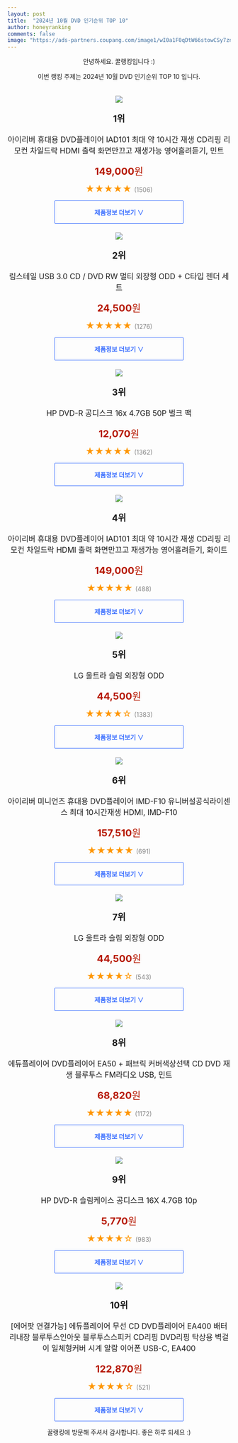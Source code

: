 ```yaml
---
layout: post
title:  "2024년 10월 DVD 인기순위 TOP 10"
author: honeyranking
comments: false
image: "https://ads-partners.coupang.com/image1/wI0a1F0qDtW66stowCSy7znOsUQwNgLqkddbLkQ5nJ88X301WelAgKeQGFskKtryA9NkND9ZesIzeOeaLhGZSmXnP8aHHEZAas8brkRPYVeYoRpVdO7DIBTfztaFFyoD-rJcAjd3Nj4Id2T9KKc4TUlCgZZhGd3jm1ZMItvuLgiPQI5IxO6O8_WaAjv_oAxGK95r0MlgwDP1MtAuZ0uM1jbk3hvl-ao7gBa2qaPijClV1tJAKmcijcOZwHL-9VaTGy9aSOcfXFWZMf40hTS3piRRm7UqFuHd9LgRvOKooMXU3BbyD5CO0mQIVd1pvuo="
---
```

<p style="text-align: center;">안녕하세요. 꿀랭킹입니다 :)</p>
<p style="text-align: center;">이번 랭킹 주제는 2024년 10월 DVD 인기순위 TOP 10 입니다.</p><center><img src="https://ads-partners.coupang.com/image1/wI0a1F0qDtW66stowCSy7znOsUQwNgLqkddbLkQ5nJ88X301WelAgKeQGFskKtryA9NkND9ZesIzeOeaLhGZSmXnP8aHHEZAas8brkRPYVeYoRpVdO7DIBTfztaFFyoD-rJcAjd3Nj4Id2T9KKc4TUlCgZZhGd3jm1ZMItvuLgiPQI5IxO6O8_WaAjv_oAxGK95r0MlgwDP1MtAuZ0uM1jbk3hvl-ao7gBa2qaPijClV1tJAKmcijcOZwHL-9VaTGy9aSOcfXFWZMf40hTS3piRRm7UqFuHd9LgRvOKooMXU3BbyD5CO0mQIVd1pvuo=" style="margin-top:20px" /></center><p style="text-align: center; font-size: 20px"><b>1위</b></p><p style="text-align: center; font-size: 17px">아이리버 휴대용 DVD플레이어 IAD101 최대 약 10시간 재생 CD리핑 리모컨 차일드락 HDMI 출력 화면만끄고 재생가능 영어흘려듣기, 민트</p><p style="text-align: center;"><span style="color: #b61800; font-size: 22px;"><b>149,000</b>원</span></p><p style="text-align: center;"><span style="color: #ff9600; font-size: 20px;">★★★★★ </span><span style="color: #878787;">(1506)</span></p><center><a href="https://link.coupang.com/re/AFFSDP?lptag=AF3899140&subid=honeyrank&pageKey=8355694082&itemId=24159322698&vendorItemId=91177936601&traceid=V0-153-2b6bc383d4fdce0a&clickBeacon=b7814380-930b-11ef-a86e-a58704989032%7E3&requestid=20241026050000414293773447&token=31850C%7CMIXED"><div style="font-size: 14px; display: inline-block; padding: 15px 90px; color: #346aff; border-radius: 2px; border: 1px solid #346aff; cursor: pointer;"><b>제품정보 더보기 &or;</b></div></a></center><center><img src="https://ads-partners.coupang.com/image1/g2InL2zJ5455wqp5g_NyEdqu8YY4CKuT-I4CDPsJDhLwFp33DycguoaJKeUpEQL7LQejBVMkPthqP8RDz-hKfxHZDne_Qa4nNiXFwobi52dXS8_bHEAeBMRzF3Pb07uyYw8SpmdjW7zlPBpXxu-lshdMZODWDq_SINBqQJTOTYryZQL_H0pokmAWjox7DgKlYsMJzgtrIC90TULj2TPLKZqDPib9ZtLa-MnYWySOVpecGaLarqYcLZN2V-H5H8HVjlvYo6mG3qOvCIB4Tfz390XNtm9eFFpq7P5-" style="margin-top:20px" /></center><p style="text-align: center; font-size: 20px"><b>2위</b></p><p style="text-align: center; font-size: 17px">림스테일 USB 3.0 CD / DVD RW 멀티 외장형 ODD + C타입 젠더 세트</p><p style="text-align: center;"><span style="color: #b61800; font-size: 22px;"><b>24,500</b>원</span></p><p style="text-align: center;"><span style="color: #ff9600; font-size: 20px;">★★★★★ </span><span style="color: #878787;">(1276)</span></p><center><a href="https://link.coupang.com/re/AFFSDP?lptag=AF3899140&subid=honeyrank&pageKey=5492885736&itemId=14999840873&vendorItemId=82964361599&traceid=V0-153-46024b449403b6b1&requestid=20241026050000414293773447&token=31850C%7CMIXED"><div style="font-size: 14px; display: inline-block; padding: 15px 90px; color: #346aff; border-radius: 2px; border: 1px solid #346aff; cursor: pointer;"><b>제품정보 더보기 &or;</b></div></a></center><center><img src="https://ads-partners.coupang.com/image1/eo3e8qvl4MRJayPPeifNANg9Gck-Bta-B0bFfZTkVj_MS9MeZZNyG9PQTXP4WlL2_b1IckOyOShvaez-GcTIplI4KR_k6MhK68ESlvHOc-LT5UmGzZOjXUNrNK1BaTvbZiQOkaFnW6_eNmhDGktDfireSNnwSgXj8N1xhFDhTM3nGZS0tXXwRpJj-BgrqTgMqfhed6JqNj6D4jzenYpKuCvjPWZPSpKoY10V8HATwH2RnjiYhej367GhVwp4wpGTAnMhcDqZ41HOcEomJFpjMiMb2J0D5sJO" style="margin-top:20px" /></center><p style="text-align: center; font-size: 20px"><b>3위</b></p><p style="text-align: center; font-size: 17px">HP DVD-R 공디스크 16x 4.7GB 50P 벌크 팩</p><p style="text-align: center;"><span style="color: #b61800; font-size: 22px;"><b>12,070</b>원</span></p><p style="text-align: center;"><span style="color: #ff9600; font-size: 20px;">★★★★★ </span><span style="color: #878787;">(1362)</span></p><center><a href="https://link.coupang.com/re/AFFSDP?lptag=AF3899140&subid=honeyrank&pageKey=10198149&itemId=44806547&vendorItemId=3069933941&traceid=V0-153-c745253a6cc0bb42&requestid=20241026050000414293773447&token=31850C%7CMIXED"><div style="font-size: 14px; display: inline-block; padding: 15px 90px; color: #346aff; border-radius: 2px; border: 1px solid #346aff; cursor: pointer;"><b>제품정보 더보기 &or;</b></div></a></center><center><img src="https://ads-partners.coupang.com/image1/OU9GfwZRUYttdALtOQwa97D9E-G_3a3Zom9k5_0wz4NHKZyikX2wHKSTLBJ63vKjValGFz8MT17PZqnH9jH84HEUWge3tIuPu_n-KiN5AKd36g8LFV0Ipzdy2-MRqyLRnUfxh54wWgNpLCpDMkCszuweAlkFly5IiyPtffYFb-4C1M3SnArzHtXu7DzjI-7KjtEORgQurromngzccSHCb2DwTzdUwXjJLJ0iuCyL1UuJx9hvZdFVSiLJyY57gED58Ehrn83iGgzRuSPHSxV9SVfWcT-tNDx6b9iIxaL-YR72NKNwLOd_KI96I2UQ-A==" style="margin-top:20px" /></center><p style="text-align: center; font-size: 20px"><b>4위</b></p><p style="text-align: center; font-size: 17px">아이리버 휴대용 DVD플레이어 IAD101 최대 약 10시간 재생 CD리핑 리모컨 차일드락 HDMI 출력 화면만끄고 재생가능 영어흘려듣기, 화이트</p><p style="text-align: center;"><span style="color: #b61800; font-size: 22px;"><b>149,000</b>원</span></p><p style="text-align: center;"><span style="color: #ff9600; font-size: 20px;">★★★★★ </span><span style="color: #878787;">(488)</span></p><center><a href="https://link.coupang.com/re/AFFSDP?lptag=AF3899140&subid=honeyrank&pageKey=8355694082&itemId=24143242262&vendorItemId=91162113211&traceid=V0-153-2b6bc383d4fdce0a&clickBeacon=b7814380-930b-11ef-bbf6-44bec0685d71%7E3&requestid=20241026050000414293773447&token=31850C%7CMIXED"><div style="font-size: 14px; display: inline-block; padding: 15px 90px; color: #346aff; border-radius: 2px; border: 1px solid #346aff; cursor: pointer;"><b>제품정보 더보기 &or;</b></div></a></center><center><img src="https://ads-partners.coupang.com/image1/y_Bu_esGl5likDpQy87QzqBImrIU68csk3lvDWAScAWtW3g_PSklKbgvdOpCSQ5pXtoU7bxj3RDo0m-m6YgjbUlhjr216QtgGjGciY-9DFc7BT8nVmLy3DzXr_enLnmujg35D2duVSC-amBvWfl_OM6hOldv4mObkM37hYE-cQTC0aTWL77OolSjfCSzxKAncTMVgTT_9HlHId4TyrwGlyGuAZrIh4q2-1CSUFC-wY8HOfxD-kU0JIX3SHqP4Gwus4KTr-slmpl8HZAtNhGB8_Cb" style="margin-top:20px" /></center><p style="text-align: center; font-size: 20px"><b>5위</b></p><p style="text-align: center; font-size: 17px">LG 울트라 슬림 외장형 ODD</p><p style="text-align: center;"><span style="color: #b61800; font-size: 22px;"><b>44,500</b>원</span></p><p style="text-align: center;"><span style="color: #ff9600; font-size: 20px;">★★★★☆ </span><span style="color: #878787;">(1383)</span></p><center><a href="https://link.coupang.com/re/AFFSDP?lptag=AF3899140&subid=honeyrank&pageKey=6669890977&itemId=15341011835&vendorItemId=82561270820&traceid=V0-153-ad791acbdb17fa4a&requestid=20241026050000414293773447&token=31850C%7CMIXED"><div style="font-size: 14px; display: inline-block; padding: 15px 90px; color: #346aff; border-radius: 2px; border: 1px solid #346aff; cursor: pointer;"><b>제품정보 더보기 &or;</b></div></a></center><center><img src="https://ads-partners.coupang.com/image1/cycPS2VsiLpGrC-scxCUR5ehGBoxUU0l-TI88wvoM__62fKrhYvKF1RV8E5tjVNdEiEAxnsdTN5vgQjpTMgUrMMSU1q29KNSdfcBBFvGbJ2jG7p5Y9ZvSvsMR3JiE-iGnq_g7Q4XLEIlSjXPrKZcnW-Xxyp1mME6mVca38nXgHaUNj9FLvzwAX9b06pPSk0K70SGuf_3M074oCUPrWU3w6vpAlcudT83vcUspKs0yt0n9r7lBm_oDJvufzJ2dD9tYVwrlskh8vBW7TUYzhNy2Afs8Z-TmHD-nCTOrjIOXeWyEwOVplP-7w2K1yPCIg==" style="margin-top:20px" /></center><p style="text-align: center; font-size: 20px"><b>6위</b></p><p style="text-align: center; font-size: 17px">아이리버 미니언즈 휴대용 DVD플레이어 IMD-F10 유니버설공식라이센스 최대 10시간재생 HDMI, IMD-F10</p><p style="text-align: center;"><span style="color: #b61800; font-size: 22px;"><b>157,510</b>원</span></p><p style="text-align: center;"><span style="color: #ff9600; font-size: 20px;">★★★★★ </span><span style="color: #878787;">(691)</span></p><center><a href="https://link.coupang.com/re/AFFSDP?lptag=AF3899140&subid=honeyrank&pageKey=8355700667&itemId=24143264742&vendorItemId=91162135275&traceid=V0-153-e307d1b4f08ee28c&clickBeacon=b7814380-930b-11ef-8f65-e3c3fe348376%7E3&requestid=20241026050000414293773447&token=31850C%7CMIXED"><div style="font-size: 14px; display: inline-block; padding: 15px 90px; color: #346aff; border-radius: 2px; border: 1px solid #346aff; cursor: pointer;"><b>제품정보 더보기 &or;</b></div></a></center><center><img src="https://ads-partners.coupang.com/image1/YNapc4Tf9cfxoBOeYITYrV2_oVIE7BH0N9ui-4JvUeof7qkCSblgNgzOmQ5vCDes23tHWi8omCL-wZVmjW0WLvCW9bEwu8JJ5OmTOnnHJUoAh14ng7-E5kyfjVbu14wYj-RyUO04OHC5olc5zglh8jcYgJ4NtbOlaGJvzxu1AWGVo7ph9f4IP4KZ1wGFSjWGrRyMeTCsJ6rjoV_y8mshKiBVx8lxnFaL1gtXZ0FZLfUn-ZlZbplYMrCLxawtJkn5M-jB8YmKBS2bfEngfpIFDt2edw==" style="margin-top:20px" /></center><p style="text-align: center; font-size: 20px"><b>7위</b></p><p style="text-align: center; font-size: 17px">LG 울트라 슬림 외장형 ODD</p><p style="text-align: center;"><span style="color: #b61800; font-size: 22px;"><b>44,500</b>원</span></p><p style="text-align: center;"><span style="color: #ff9600; font-size: 20px;">★★★★☆ </span><span style="color: #878787;">(543)</span></p><center><a href="https://link.coupang.com/re/AFFSDP?lptag=AF3899140&subid=honeyrank&pageKey=6669890977&itemId=15341011831&vendorItemId=82561270808&traceid=V0-153-ad791acbdb17fa4a&requestid=20241026050000414293773447&token=31850C%7CMIXED"><div style="font-size: 14px; display: inline-block; padding: 15px 90px; color: #346aff; border-radius: 2px; border: 1px solid #346aff; cursor: pointer;"><b>제품정보 더보기 &or;</b></div></a></center><center><img src="https://ads-partners.coupang.com/image1/SH80z5S-n2ptt-nzSDiVZDxnkpmG4wRshsWKbJoTTOKapHXVoPugf5jo65MQcGe6qZMg54LCvPxLcq90PPAfLxs_xilJNp1BQSsa5goCSwWyKyyxcD-fT3qR8O-NXG1DhCARHiLPVQPnLLvAFq1IQjM4iq4PAzBVfS1dEoL9Iu9Tr8hEo3MWc9WIpMv5Y-rszHepV-e-ob6ua_IlEJM3h3W-YsMziZ6ysbSkCIIVnIUzJB7RVoGrXRE-kQgY2Lp4ewayXp2J0xPXrbAM_42jcV6zDSTHGaGtjFzMUKeX-4iObdHxPBgBvUlloAMsSfo=" style="margin-top:20px" /></center><p style="text-align: center; font-size: 20px"><b>8위</b></p><p style="text-align: center; font-size: 17px">에듀플레이어 DVD플레이어 EA50 + 패브릭 커버색상선택 CD DVD 재생 블루투스 FM라디오 USB, 민트</p><p style="text-align: center;"><span style="color: #b61800; font-size: 22px;"><b>68,820</b>원</span></p><p style="text-align: center;"><span style="color: #ff9600; font-size: 20px;">★★★★★ </span><span style="color: #878787;">(1172)</span></p><center><a href="https://link.coupang.com/re/AFFSDP?lptag=AF3899140&subid=honeyrank&pageKey=8368101321&itemId=24179496982&vendorItemId=91178003146&traceid=V0-153-0de69017285772e7&clickBeacon=b7814380-930b-11ef-9312-ebf49b773a88%7E3&requestid=20241026050000414293773447&token=31850C%7CMIXED"><div style="font-size: 14px; display: inline-block; padding: 15px 90px; color: #346aff; border-radius: 2px; border: 1px solid #346aff; cursor: pointer;"><b>제품정보 더보기 &or;</b></div></a></center><center><img src="https://ads-partners.coupang.com/image1/GToWzGfhOhSRYk5LGX_fD13GkjNGCCHjHLXl0HFPKTHjcb1F_ZqnxntphIRL1k-y21qHxJEx2nKwnWgYwlj8epDwW745oTG44p4CiNBaBk248D7NgoQEQlKzkRoKhkMo9eAD15_ZKa243zOO5y58CWNLt-3sFanyN4h1JSahSa54Yut9JZIctIq5UOFLlf_nMEwnIgfKH_q1ma4PNzdm4qq9eE6ADjmi76CJySfHhFlm9PyFaFjxLIVjUS49oKrc9P5dP_OzqScUtojnGJELfAyJ9_criVWI" style="margin-top:20px" /></center><p style="text-align: center; font-size: 20px"><b>9위</b></p><p style="text-align: center; font-size: 17px">HP DVD-R 슬림케이스 공디스크 16X 4.7GB 10p</p><p style="text-align: center;"><span style="color: #b61800; font-size: 22px;"><b>5,770</b>원</span></p><p style="text-align: center;"><span style="color: #ff9600; font-size: 20px;">★★★★☆ </span><span style="color: #878787;">(983)</span></p><center><a href="https://link.coupang.com/re/AFFSDP?lptag=AF3899140&subid=honeyrank&pageKey=77752211&itemId=251367676&vendorItemId=3612578843&traceid=V0-153-bdc4c4a71e11e0fc&requestid=20241026050000414293773447&token=31850C%7CMIXED"><div style="font-size: 14px; display: inline-block; padding: 15px 90px; color: #346aff; border-radius: 2px; border: 1px solid #346aff; cursor: pointer;"><b>제품정보 더보기 &or;</b></div></a></center><center><img src="https://ads-partners.coupang.com/image1/AhUq2h8mBed9lyM-AoRzi_C6_UjP1XJ4wpcZObFKzV7YZBemvptBv3keInaLUULAYilOR_llxLwagNA7gtI0_Yi-wwOZ7q06DYJa2DS4rFmGOtYuLY6b5mTagn8Qnz9wO2i3Mg0T_AZTFzPfI6OxmtMC_WKUp_KY6xsG69JOmu6vHiFrTtuZqZzjNpGYlI01DW6RTRpnc8X_EM0aakzxizs-D19tFlIwaQ6iJvsM0sEeAo3JyM80OLLhBIAhdngf2_AJWMOQYkYz-rEjm0xixbV0VHld45uRD8R-zLQcE0FI_K1w83p0j5Pri1d0Ag==" style="margin-top:20px" /></center><p style="text-align: center; font-size: 20px"><b>10위</b></p><p style="text-align: center; font-size: 17px">[에어팟 연결가능] 에듀플레이어 무선 CD DVD플레이어 EA400 배터리내장 블루투스인아웃 블루투스스피커 CD리핑 DVD리핑 탁상용 벽걸이 일체형커버 시계 알람 이어폰 USB-C, EA400</p><p style="text-align: center;"><span style="color: #b61800; font-size: 22px;"><b>122,870</b>원</span></p><p style="text-align: center;"><span style="color: #ff9600; font-size: 20px;">★★★★☆ </span><span style="color: #878787;">(521)</span></p><center><a href="https://link.coupang.com/re/AFFSDP?lptag=AF3899140&subid=honeyrank&pageKey=7369325232&itemId=19006054495&vendorItemId=91065102225&traceid=V0-153-4fb6777318a285f9&clickBeacon=b7814380-930b-11ef-8be1-79de5dc9ae83%7E3&requestid=20241026050000414293773447&token=31850C%7CMIXED"><div style="font-size: 14px; display: inline-block; padding: 15px 90px; color: #346aff; border-radius: 2px; border: 1px solid #346aff; cursor: pointer;"><b>제품정보 더보기 &or;</b></div></a></center><p style="text-align: center;">꿀랭킹에 방문해 주셔서 감사합니다. 좋은 하루 되세요 :)</p>